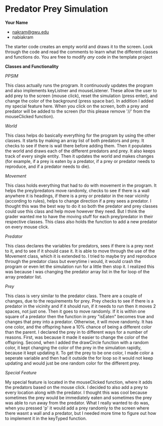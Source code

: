 # Predator Prey Simulation

**Your Name** 
 - nakram@gwu.edu
 - nabiakram

The starter code creates an empty world and draws it to the screen. Look through the code and read the comments to learn what the different classes and functions do. You are free to modify *any* code in the template project

**Classes and Functionality** 

_PPSIM_

This class actually runs the program. It continuously updates the program and also implements keyListner and mouseListener. These allow the user to add prey to the screen (mouse click), reset the simulation (press enter), and change the color of the background (press space bar). In addition I added my special feature here. When you click on the screen, both a prey and predator will be added to the screen (for this please remove '//' from the mouseClicked function). 

_World_

This class helps do basically everything for the program by using the other classes. It starts by making an array list of both predators and prey. It checks to see if there is wall there before adding them. Then it populates the world and draws each of the different predators and prey. It also keeps track of every single entity. Then it updates the world and makes changes (for example, if a prey is eaten by a predator, if a prey or predator needs to reproduce, and if a predator needs to die). 

_Movement_

This class holds everything that had to do with movement in the program. It helps the prey/predators move randomly, checks to see if there is a wall anywhere it is headings, if there is a prey or predator in the near vicinity (according to rules), helps to change direction if a prey sees a predator. I thought this was the best way to do it so both the predator and prey classes could use this class and help move however they need. But I think the grader wanted me to have the moving stuff for each prey/predator in their respective classes. This class also holds the function to add a new predator on every mouse click.

_Predator_

This class declares the variables for predators, sees if there is a prey next to it, and to see if it should case it. It is able to move through the use of the Movement class, which it is extended to. I tried to maybe try and reproduce through the predator class but everytime i would, it would crash the program or even let the simulation run for a little then stop it. I realized this was because I was changing the predator array list in the for loop of the array predator list. 

_Prey_

This class is very similar to the predator class. There are a couple of changes, due to the requirements for prey. Prey checks to see if there is a predator in the vicinity and if it should run, if it needs to run then it moves 2 spaces, not just one. Then it goes to move randomly. If it is within one square of a predator then the function in prey "isEaten" becomes true and changes that prey into a predator. Otherwise, it will move randomly. It has one color, and the offspring have a 10% chance of being a different color than the parent. I declared the prey in to different ways for a number of reasons. First, was because it made it easier to change the color of the offspring. Second, when I added the drawCircle function with a random color, it kept changing the color of the prey in the simulation rapidly, because it kept updating it. To get the prey to be one color, I made color a seperate variable and then had it outside the for loop so it would not keep updating and would just be one random color for the different prey. 

_Special Feature_

My special feature is located in the mouseClicked function, where it adds the predators based on the mouse click. I decided to also add a prey to every location along with the predator. I thought this was cool because sometimes the prey would be immediately eaten and sometimes the prey was able to run away from the predator. What I really wanted to do was, when you pressed 'p' it would add a prey randomly to the screen where there wasnt a wall and a predator, but I needed more time to figure out how to implement it in the keyTyped function. 

